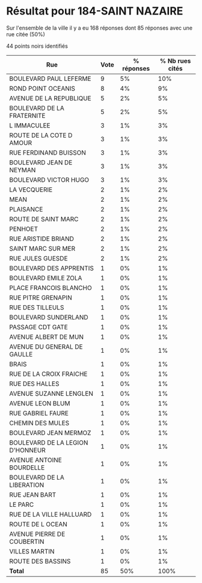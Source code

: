 # Résultat pour 184-SAINT NAZAIRE

Sur l'ensemble de la ville il y a eu 168 réponses dont 85 réponses avec une rue citée (50%)

44 points noirs identifiés

| Rue | Vote | % réponses | % Nb rues cités|
|-----|------|------------|----------------|
| BOULEVARD PAUL LEFERME | 9 | 5% | 10%|
| ROND POINT OCEANIS | 8 | 4% | 9%|
| AVENUE DE LA REPUBLIQUE | 5 | 2% | 5%|
| BOULEVARD DE LA FRATERNITE | 5 | 2% | 5%|
| L IMMACULEE | 3 | 1% | 3%|
| ROUTE DE LA COTE D AMOUR | 3 | 1% | 3%|
| RUE FERDINAND BUISSON | 3 | 1% | 3%|
| BOULEVARD JEAN DE NEYMAN | 3 | 1% | 3%|
| BOULEVARD VICTOR HUGO | 3 | 1% | 3%|
| LA VECQUERIE | 2 | 1% | 2%|
| MEAN | 2 | 1% | 2%|
| PLAISANCE | 2 | 1% | 2%|
| ROUTE DE SAINT MARC | 2 | 1% | 2%|
| PENHOET | 2 | 1% | 2%|
| RUE ARISTIDE BRIAND | 2 | 1% | 2%|
| SAINT MARC SUR MER | 2 | 1% | 2%|
| RUE JULES GUESDE | 2 | 1% | 2%|
| BOULEVARD DES APPRENTIS | 1 | 0% | 1%|
| BOULEVARD EMILE ZOLA | 1 | 0% | 1%|
| PLACE FRANCOIS BLANCHO | 1 | 0% | 1%|
| RUE PITRE GRENAPIN | 1 | 0% | 1%|
| RUE DES TILLEULS | 1 | 0% | 1%|
| BOULEVARD SUNDERLAND | 1 | 0% | 1%|
| PASSAGE CDT GATE | 1 | 0% | 1%|
| AVENUE ALBERT DE MUN | 1 | 0% | 1%|
| AVENUE DU GENERAL DE GAULLE | 1 | 0% | 1%|
| BRAIS | 1 | 0% | 1%|
| RUE DE LA CROIX FRAICHE | 1 | 0% | 1%|
| RUE DES HALLES | 1 | 0% | 1%|
| AVENUE SUZANNE LENGLEN | 1 | 0% | 1%|
| AVENUE LEON BLUM | 1 | 0% | 1%|
| RUE GABRIEL FAURE | 1 | 0% | 1%|
| CHEMIN DES MULES | 1 | 0% | 1%|
| BOULEVARD JEAN MERMOZ | 1 | 0% | 1%|
| BOULEVARD DE LA LEGION D'HONNEUR | 1 | 0% | 1%|
| AVENUE ANTOINE BOURDELLE | 1 | 0% | 1%|
| BOULEVARD DE LA LIBERATION | 1 | 0% | 1%|
| RUE JEAN BART | 1 | 0% | 1%|
| LE PARC | 1 | 0% | 1%|
| RUE DE LA VILLE HALLUARD | 1 | 0% | 1%|
| ROUTE DE L OCEAN | 1 | 0% | 1%|
| AVENUE PIERRE DE COUBERTIN | 1 | 0% | 1%|
| VILLES MARTIN | 1 | 0% | 1%|
| ROUTE DES BASSINS | 1 | 0% | 1%|
| **Total** | 85 | 50% | 100%|
